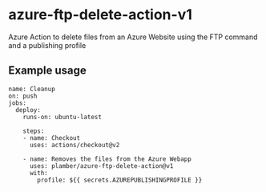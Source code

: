 # azure-ftp-delete-action-v1
Azure Action to delete files from an Azure Website using the FTP command and a publishing profile

## Example usage

```
name: Cleanup
on: push
jobs:
  deploy:
    runs-on: ubuntu-latest

    steps:
    - name: Checkout
      uses: actions/checkout@v2
      
    - name: Removes the files from the Azure Webapp
      uses: plamber/azure-ftp-delete-action@v1
      with:
        profile: ${{ secrets.AZUREPUBLISHINGPROFILE }}

```
